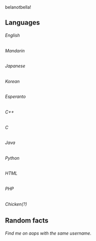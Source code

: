 belanotbella!
## Languages 
###### English
###### Mandarin
###### Japanese
###### Korean
###### Esperanto
###### C++
###### C
###### Java
###### Python
###### HTML
###### PHP
###### Chicken(?)
## Random facts 
###### Find me on aops with the same username.

